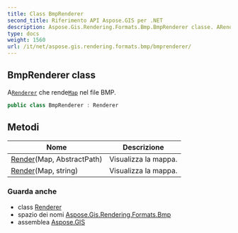 ```yaml
---
title: Class BmpRenderer
second_title: Riferimento API Aspose.GIS per .NET
description: Aspose.Gis.Rendering.Formats.Bmp.BmpRenderer classe. ARenderer che rendeMap nel file BMP.
type: docs
weight: 1560
url: /it/net/aspose.gis.rendering.formats.bmp/bmprenderer/
---
```

## BmpRenderer class

A[`Renderer`](../../aspose.gis.rendering/renderer/) che rende[`Map`](../../aspose.gis.rendering/map/) nel file BMP.

```csharp
public class BmpRenderer : Renderer
```

## Metodi

| Nome | Descrizione |
| --- | --- |
| [Render](../../aspose.gis.rendering/renderer/render/)(Map, AbstractPath) | Visualizza la mappa. |
| [Render](../../aspose.gis.rendering/renderer/render/)(Map, string) | Visualizza la mappa. |

### Guarda anche

* class [Renderer](../../aspose.gis.rendering/renderer/)
* spazio dei nomi [Aspose.Gis.Rendering.Formats.Bmp](../../aspose.gis.rendering.formats.bmp/)
* assemblea [Aspose.GIS](../../)


